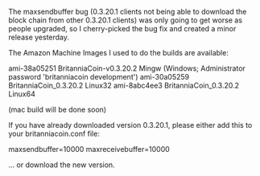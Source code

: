 The maxsendbuffer bug (0.3.20.1 clients not being able to download the block chain from other 0.3.20.1 clients) was only going to get
worse as people upgraded, so I cherry-picked the bug fix and created a minor release yesterday.

The Amazon Machine Images I used to do the builds are available:

  ami-38a05251   BritanniaCoin-v0.3.20.2 Mingw    (Windows; Administrator password 'britanniacoin development')
  ami-30a05259   BritanniaCoin_0.3.20.2 Linux32
  ami-8abc4ee3   BritanniaCoin_0.3.20.2 Linux64

(mac build will be done soon)

If you have already downloaded version 0.3.20.1, please either add this to your britanniacoin.conf file:

  maxsendbuffer=10000
  maxreceivebuffer=10000

... or download the new version.
